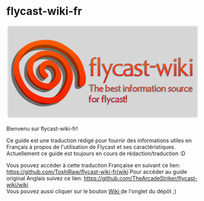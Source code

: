 # flycast-wiki-fr
![](https://github.com/TheArcadeStriker/flycast-wiki/blob/master/images/flycast-wiki%20banner.png)

Bienvenu sur flycast-wiki-fr!

Ce guide est une traduction rédigé pour fournir des informations utiles en Français à propos de l'utilisation de Flycast et ses caractéristiques.  
Actuellement ce guide est toujours en cours de rédaction/traduction :D

Vous pouvez accéder à cette traduction Française en suivant ce lien: https://github.com/ToshiRaw/flycast-wiki-fr/wiki
Pour accéder au guide original Anglais suivez ce lien: https://github.com/TheArcadeStriker/flycast-wiki/wiki  
Vous pouvez aussi cliquer sur le bouton <a href="https://github.com/ToshiRaw/flycast-wiki-fr/wiki"> Wiki </a> de l'onglet du dépôt ;) 
